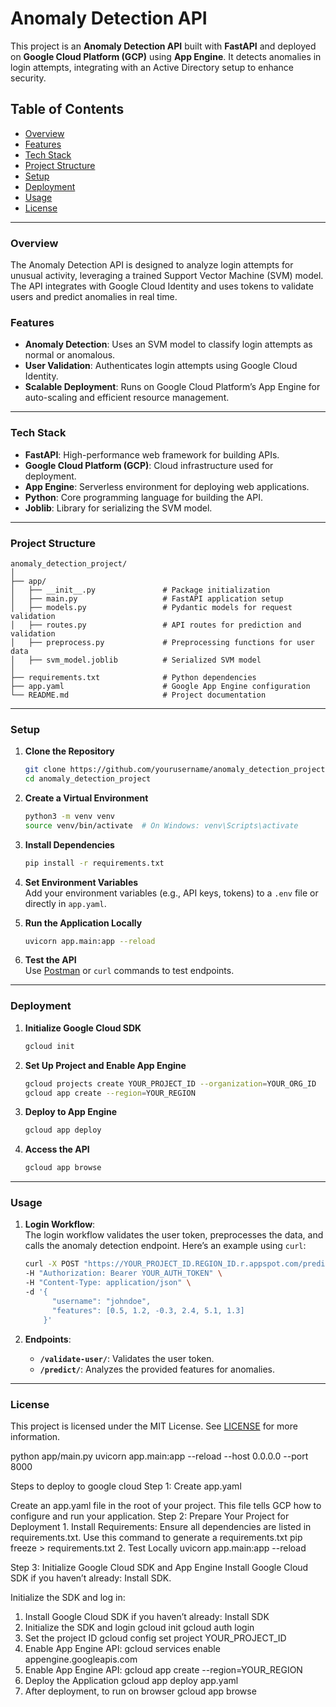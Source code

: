 

# Anomaly Detection API

This project is an **Anomaly Detection API** built with **FastAPI** and deployed on **Google Cloud Platform (GCP)** using **App Engine**. It detects anomalies in login attempts, integrating with an Active Directory setup to enhance security.

## Table of Contents

- [Overview](#overview)
- [Features](#features)
- [Tech Stack](#tech-stack)
- [Project Structure](#project-structure)
- [Setup](#setup)
- [Deployment](#deployment)
- [Usage](#usage)
- [License](#license)

---

### Overview

The Anomaly Detection API is designed to analyze login attempts for unusual activity, leveraging a trained Support Vector Machine (SVM) model. The API integrates with Google Cloud Identity and uses tokens to validate users and predict anomalies in real time.

### Features

- **Anomaly Detection**: Uses an SVM model to classify login attempts as normal or anomalous.
- **User Validation**: Authenticates login attempts using Google Cloud Identity.
- **Scalable Deployment**: Runs on Google Cloud Platform’s App Engine for auto-scaling and efficient resource management.

---

### Tech Stack

- **FastAPI**: High-performance web framework for building APIs.
- **Google Cloud Platform (GCP)**: Cloud infrastructure used for deployment.
- **App Engine**: Serverless environment for deploying web applications.
- **Python**: Core programming language for building the API.
- **Joblib**: Library for serializing the SVM model.

---

### Project Structure

```plaintext
anomaly_detection_project/
│
├── app/
│   ├── __init__.py               # Package initialization
│   ├── main.py                   # FastAPI application setup
│   ├── models.py                 # Pydantic models for request validation
│   ├── routes.py                 # API routes for prediction and validation
│   ├── preprocess.py             # Preprocessing functions for user data
│   ├── svm_model.joblib          # Serialized SVM model
│
├── requirements.txt              # Python dependencies
├── app.yaml                      # Google App Engine configuration
└── README.md                     # Project documentation
```

---

### Setup

1. **Clone the Repository**

   ```bash
   git clone https://github.com/yourusername/anomaly_detection_project.git
   cd anomaly_detection_project
   ```

2. **Create a Virtual Environment**

   ```bash
   python3 -m venv venv
   source venv/bin/activate  # On Windows: venv\Scripts\activate
   ```

3. **Install Dependencies**

   ```bash
   pip install -r requirements.txt
   ```

4. **Set Environment Variables**  
   Add your environment variables (e.g., API keys, tokens) to a `.env` file or directly in `app.yaml`.

5. **Run the Application Locally**

   ```bash
   uvicorn app.main:app --reload
   ```

6. **Test the API**  
   Use [Postman](https://www.postman.com/) or `curl` commands to test endpoints.

---

### Deployment

1. **Initialize Google Cloud SDK**

   ```bash
   gcloud init
   ```

2. **Set Up Project and Enable App Engine**

   ```bash
   gcloud projects create YOUR_PROJECT_ID --organization=YOUR_ORG_ID
   gcloud app create --region=YOUR_REGION
   ```

3. **Deploy to App Engine**

   ```bash
   gcloud app deploy
   ```

4. **Access the API**

   ```bash
   gcloud app browse
   ```

---

### Usage

1. **Login Workflow**:  
   The login workflow validates the user token, preprocesses the data, and calls the anomaly detection endpoint. Here’s an example using `curl`:

   ```bash
   curl -X POST "https://YOUR_PROJECT_ID.REGION_ID.r.appspot.com/predict/" \
   -H "Authorization: Bearer YOUR_AUTH_TOKEN" \
   -H "Content-Type: application/json" \
   -d '{
         "username": "johndoe",
         "features": [0.5, 1.2, -0.3, 2.4, 5.1, 1.3]
       }'
   ```

2. **Endpoints**:
   - **`/validate-user/`**: Validates the user token.
   - **`/predict/`**: Analyzes the provided features for anomalies.

---

### License

This project is licensed under the MIT License. See [LICENSE](LICENSE) for more information.



python app/main.py
uvicorn app.main:app --reload --host 0.0.0.0 --port 8000

Steps to deploy to google cloud 
Step 1: Create app.yaml

Create an app.yaml file in the root of your project. This file tells GCP how to configure and run your application.
Step 2: Prepare Your Project for Deployment
    1. Install Requirements: Ensure all dependencies are listed in requirements.txt. Use this command to generate a requirements.txt
    pip freeze > requirements.txt
    2. Test Locally 
    uvicorn app.main:app --reload

Step 3: Initialize Google Cloud SDK and App Engine
Install Google Cloud SDK if you haven’t already: Install SDK.

Initialize the SDK and log in:
1. Install Google Cloud SDK if you haven’t already: Install SDK
2. Initialize the SDK and login
    gcloud init
    gcloud auth login
3. Set the project ID
    gcloud config set project YOUR_PROJECT_ID
4. Enable App Engine API:
    gcloud services enable appengine.googleapis.com
5. Enable App Engine API:
    gcloud app create --region=YOUR_REGION
6. Deploy the Application
    gcloud app deploy app.yaml
7. After deployment, to run on browser
    gcloud  app browse 


